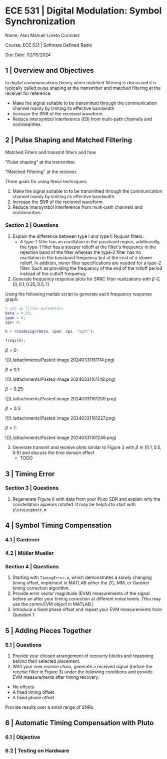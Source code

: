 # ECE 531 | Digital Modulation: Symbol Synchronization

Name: Alan Manuel Loreto Cornidez

Course: ECE 531 | Software Defined Radio

Due Date: 02/19/2024

<!-- \newpage -->
<!-- \thispagestyle{empty} \clearpage \tableofcontents \pagenumbering{roman} -->
<!-- \clearpage \pagenumbering{arabic} \setcounter{page}{1} -->

## 1 | Overview and Objectives

In digital communications theory when matched filtering is discussed it is
typically called pulse shaping at the transmitter and matched filtering at the
receiver for reference.

- Make the signal suitable to be transmitted through the communication channel
  mainly by limiting its effective bandwidth
- Increase the SNR of the received waveform
- Reduce intersymbol interference (ISI) from multi-path channels and
  nonlinearities.

## 2 | Pulse Shaping and Matched Filtering


Matched Filters and transmit filters and how 

"Pulse shaping" at the transmitter. 

"Matched Filtering" at the reciever.

Three goals for using these techniques:

1. Make the signal suitable to to be transmitted through the communication channel mainly by limiting its effective bandwidth.
2. Increase the SNR of the recieved waveform.
3. Reduce Intersymbol interference from multi-path channels and nonlinearities.


### Section 2 | Questions

1. Explain the difference between type I and type II Nyquist filters.
   - A type-1 filter has an oscillation in the passband region, additionally,
     the type-1 filter has a steeper rolloff at the filter's frequency in the
     rejection band of the filter whereas the type-2 filter has no oscillation
     in the bassband frequency but at the cost of a slower rolloff. In addition,
     minor filter specifications are needed for a type-2 filter. Such as
     providing the frequency of the end of the rolloff period instead of the
     cuttoff frequency.
2. Generate frequency response plots for SRRC filter realizations with $\beta
   \in [0, 0.1, 0.25, 0.5, 1]$

Using the following matlab script to generate each frequency response graph:

```matlab
% set up filter parameters
beta = 0.25;
span = 6;
sps= 4;

h = rcosdesign(beta, span, sps, "sqrt");

freqz(h);
```

$\beta = 0$:

![](./attachments/Pasted image 20240331161114.png)

$\beta = 0.1$:

![](./attachments/Pasted image 20240331161149.png)

$\beta = 0.25$:

![](./attachments/Pasted image 20240331161209.png)

$\beta = 0.5$:

![](./attachments/Pasted image 20240331161227.png)

$\beta = 1$:

![](./attachments/Pasted image 20240331161249.png)


3. Generate transmit and receive plots similar to Figure 3 with $\beta \in [0.1, 0.5, 0.9]$ and discuss the time domain effect
   - TODO

## 3 | Timing Error

### Section 3 | Questions

1. Regenerate Figure 6 with data from your Pluto SDR and explain why the constellation appears rotated. It may be helpful to start with `plutoLoopback.m`

## 4 | Symbol Timing Compensation

### 4.1 | Gardener

### 4.2 | Müller Mueller

### Section 4 | Questions

1. Starting with `TimingError.m`, which demonstrates a slowly changing timing
   offset, implement in MATLAB either the ZC, MM, or Gardner timing correction
   algorithm.
2. Provide error vector magnitude (EVM) measurements of the signal before an
   after your timing correction at different noise levels. (You may use the
   comm.EVM object in MATLAB.)
3. Introduce a fixed phase offset and repeat your EVM measurements from
   Question 1.

## 5 | Adding Pieces Together

### 5.1 | Questions

1. Provide your chosen arrangement of recovery blocks and reasoning behind their
   selected placement.
2. With your new receive chain, generate a received signal (before the receive
   filter in Figure 3) under the following conditions and provide EVM
   measurements after timing recovery:

- No offsets
- A fixed timing offset
- A fixed phase offset

Provide results over a small range of SNRs.

## 6 | Automatic Timing Compensation with Pluto

### 6.1 | Objective

### 6.2 | Testing on Hardware
